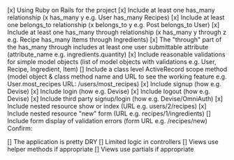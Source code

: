   [x] Using Ruby on Rails for the project
  [x] Include at least one has_many relationship (x has_many y e.g. User has_many Recipes)
  [x]  Include at least one belongs_to relationship (x belongs_to y e.g. Post belongs_to User)
  [x] Include at least one has_many through relationship (x has_many y through z e.g. Recipe   has_many Items through Ingredients)
  [x] The "through" part of the has_many through includes at least one user submittable attribute (attribute_name e.g. ingredients.quantity)
  [x] Include reasonable validations for simple model objects (list of model objects with validations e.g. User, Recipe, Ingredient, Item)
  [] Include a class level ActiveRecord scope method (model object & class method name and URL to see the working feature e.g. User.most_recipes URL: /users/most_recipes)
  [x] Include signup (how e.g. Devise)
  [x] Include login (how e.g. Devise)
  [x] Include logout (how e.g. Devise)
  [x] Include third party signup/login (how e.g. Devise/OmniAuth)
  [x] Include nested resource show or index (URL e.g. users/2/recipes)
  [x] Include nested resource "new" form (URL e.g. recipes/1/ingredients)
  [] Include form display of validation errors (form URL e.g. /recipes/new)
Confirm:

 [] The application is pretty DRY
 [] Limited logic in controllers
 [] Views use helper methods if appropriate
 [] Views use partials if appropriate
